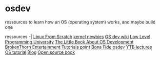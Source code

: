 # osdev
ressources to learn how an OS (operating system) works, and maybe build one

ressources
-|
[Linux From Scratch](http://www.linuxfromscratch.org/)
[kernel newbies](https://kernelnewbies.org/)
[OS dev wiki](https://wiki.osdev.org/Main_Page)
[Low Level Programming University](https://github.com/gurugio/lowlevelprogramming-university)
[The Little Book About OS Development](https://littleosbook.github.io/)
[BrokenThorn Entertainment](http://www.brokenthorn.com/Resources/OSDevIndex.html)
[Tutorials point](http://www.tutorialspoint.com/operating_system/)
[Bona Fide osdev](http://www.osdever.net/tutorials/)
[YTB lectures](https://www.youtube.com/playlist?list=PLhwVAYxlh5dsX6aOfVMZXS8MwKwBmwVM6)
[OS tutorial](https://github.com/cfenollosa/os-tutorial)
[Blog](http://createyourownos.blogspot.com/)
[Open source book](https://github.com/tuhdo/os01)
